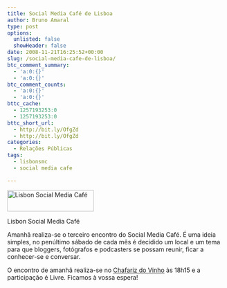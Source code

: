 ```yaml
---
title: Social Media Café de Lisboa
author: Bruno Amaral
type: post
options:
  unlisted: false
  showHeader: false
date: 2008-11-21T16:25:52+00:00
slug: /social-media-cafe-de-lisboa/
btc_comment_summary:
  - 'a:0:{}'
  - 'a:0:{}'
btc_comment_counts:
  - 'a:0:{}'
  - 'a:0:{}'
bttc_cache:
  - 1257193253:0
  - 1257193253:0
bttc_short_url:
  - http://bit.ly/OfgZd
  - http://bit.ly/OfgZd
categories:
  - Relações Públicas
tags:
  - lisbonsmc
  - social media cafe

---
```

<div id="attachment_924" style="width: 210px" class="wp-caption alignnone">
  <a href="/wp-content/uploads/2008/09/socialmediacafelx1.jpg"><img class="size-medium wp-image-924" title="socialmediacafelisboa" src="/wp-content/uploads/2008/09/socialmediacafelx1.jpg" alt="Lisbon Social Media Café" width="200" height="49" /></a>
  
  <p class="wp-caption-text">
    Lisbon Social Media Café
  </p>
</div>


  
Amanhã realiza-se o terceiro encontro do Social Media Café. É uma ideia simples, no penúltimo sábado de cada mês é decidido um local e um tema para que bloggers, fotógrafos e podcasters se possam reunir, ficar a conhecer-se e conversar.

O encontro de amanhã realiza-se no [Chafariz do Vinho][1] às 18h15 e a participação é Livre. Ficamos à vossa espera!

 [1]: http://www.chafarizdovinho.com/localizacao/index.htm